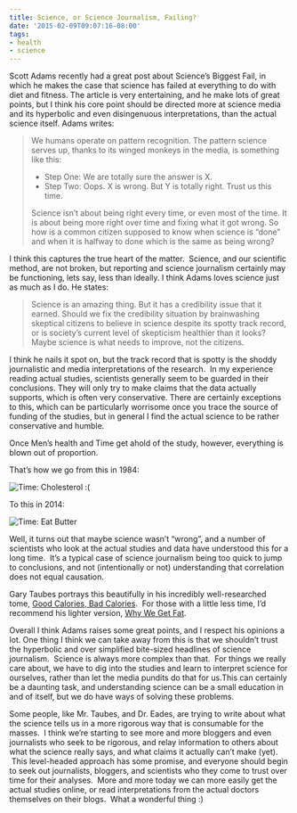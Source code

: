 ```yaml
---
title: Science, or Science Journalism, Failing?
date: '2015-02-09T09:07:16-08:00'
tags:
- health
- science
---
```

Scott Adams recently had a great post about Science’s Biggest Fail, in which he makes the case that science has failed at everything to do with diet and fitness. The article is very entertaining, and he make lots of great points, but I think his core point should be directed more at science media and its hyperbolic and even disingenuous interpretations, than the actual science itself. Adams writes:

> We humans operate on pattern recognition. The pattern science serves up, thanks to its winged monkeys in the media, is something like this:
>
> * Step One: We are totally sure the answer is X.
> * Step Two: Oops. X is wrong. But Y is totally right. Trust us this time.
>
> Science isn’t about being right every time, or even most of the time. It is about being more right over time and fixing what it got wrong. So how is a common citizen supposed to know when science is “done” and when it is halfway to done which is the same as being wrong?

I think this captures the true heart of the matter.  Science, and our scientific method, are not broken, but reporting and science journalism certainly may be functioning, lets say, less than ideally. I think Adams loves science just as much as I do. He states:

> Science is an amazing thing. But it has a credibility issue that it earned. Should we fix the credibility situation by brainwashing skeptical citizens to believe in science despite its spotty track record, or is society’s current level of skepticism healthier than it looks? Maybe science is what needs to improve, not the citizens.

I think he nails it spot on, but the track record that is spotty is the shoddy journalistic and media interpretations of the research.  In my experience reading actual studies, scientists generally seem to be guarded in their conclusions. They will only try to make claims that the data actually supports, which is often very conservative. There are certainly exceptions to this, which can be particularly worrisome once you trace the source of funding of the studies, but in general I find the actual science to be rather conservative and humble.

Once Men’s health and Time get ahold of the study, however, everything is blown out of proportion.

That’s how we go from this in 1984:

![Time: Cholesterol :(](https://78.media.tumblr.com/cce344d830eb5a13a30e3a1f5133b8a5/tumblr_inline_njda19ATMA1qkxidx.jpg)

To this in 2014:

![Time: Eat Butter](https://78.media.tumblr.com/aa910ea4ce5f01aa790e7fede3a2b1da/tumblr_inline_njda29XQyY1qkxidx.jpg)

Well, it turns out that maybe science wasn’t “wrong”, and a number of scientists who look at the actual studies and data have understood this for a long time.  It’s a typical case of science journalism being too quick to jump to conclusions, and not (intentionally or not) understanding that correlation does not equal causation.

Gary Taubes portrays this beautifully in his incredibly well-researched tome, [Good Calories, Bad Calories](https://www.amazon.com/Good-Calories-Bad-Controversial-Science/dp/1400033462/ref=sr_1_1?ie=UTF8&qid=1510252661&sr=8-1&keywords=good+calories%2C+bad+calories).  For those with a little less time, I’d recommend his lighter version, [Why We Get Fat](https://www.amazon.com/Why-We-Get-Fat-About/dp/0307474259/ref=pd_sim_14_1?_encoding=UTF8&psc=1&refRID=1SX7VNZTNRXKXP29BF3W).

Overall I think Adams raises some great points, and I respect his opinions a lot. One thing I think we can take away from this is that we shouldn’t trust the hyperbolic and over simplified bite-sized headlines of science journalism.  Science is always more complex than that.  For things we really care about, we have to dig into the studies and learn to interpret science for ourselves, rather than let the media pundits do that for us.This can certainly be a daunting task, and understanding science can be a small education in and of itself, but we do have ways of solving these problems.

Some people, like Mr. Taubes, and Dr. Eades, are trying to write about what the science tells us in a more rigorous way that is consumable for the masses.  I think we’re starting to see more and more bloggers and even journalists who seek to be rigorous, and relay information to others about what the science really says, and what claims it actually can’t make (yet).  This level-headed approach has some promise, and everyone should begin to seek out journalists, bloggers, and scientists who they come to trust over time for their analyses.  More and more today we can more easily get the actual studies online, or read interpretations from the actual doctors themselves on their blogs.  What a wonderful thing :)
